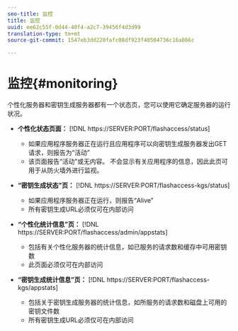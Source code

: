```yaml
---
seo-title: 监控
title: 监控
uuid: ee62c55f-0d44-40f4-a2c7-39456f4d3d99
translation-type: tm+mt
source-git-commit: 1547eb3dd220fafc08df923f40504736c16a866c

---
```



# 监控{#monitoring}

个性化服务器和密钥生成服务器都有一个状态页，您可以使用它确定服务器的运行状况。

* **个性化状态页面：** [!DNL https://SERVER:PORT/flashaccess/status]

   * 如果应用程序服务器正在运行且应用程序可以向密钥生成服务器发出GET请求，则报告为“活动”
   * 该页面报告“活动”或无内容。 不会显示有关应用程序的信息，因此此页可用于从防火墙外进行监视。

* **“密钥生成状态”页：** [!DNL https://SERVER:PORT/flashaccess-kgs/status]

   * 如果应用程序服务器正在运行，则报告“Alive”
   * 所有密钥生成URL必须仅可在内部访问

* **“个性化统计信息”页：** [!DNL https://SERVER:PORT/flashaccess/admin/appstats]

   * 包括有关个性化服务器的统计信息，如已服务的请求数和缓存中可用密钥数
   * 此页面必须仅可在内部访问

* **“密钥生成统计信息”页：** [!DNL https://SERVER:PORT/flashaccess-kgs/appstats]

   * 包括关于密钥生成服务器的统计信息，如所服务的请求数和磁盘上可用的密钥文件数
   * 所有密钥生成URL必须仅可在内部访问

